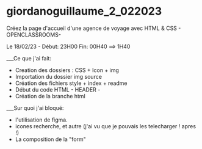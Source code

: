# giordanoguillaume_2_022023

Créez la page d'accueil d'une agence de voyage avec HTML &amp; CSS - OPENCLASSROOMS-

Le 18/02/23 - Début: 23H00 Fin: 00H40 ==> 1H40

\_\_\_Ce que j'ai fait:

- Creation des dossiers : CSS + Icon + img
- Importation du dossier img source
- Création des fichiers style + index + readme
- Début du code HTML - HEADER -
- Création de la branche html

\_\_\_Sur quoi j'ai bloqué:

- l'utilisation de figma.
- icones recherche, et autre (j'ai vu que je pouvais les telecharger ! apres !)
- La composition de la "form"
